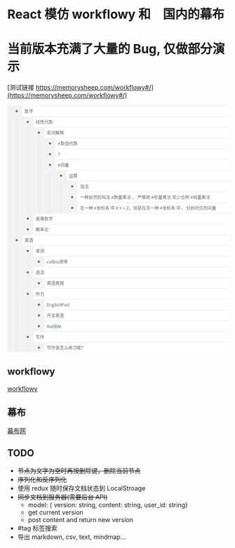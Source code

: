 # React 模仿 workflowy 和　国内的幕布
# 当前版本充满了大量的 Bug, 仅做部分演示


[测试链接 https://memorysheep.com/workflowy#/](https://memorysheep.com/workflowy#/)

![alt text](https://raw.githubusercontent.com/Ji-Yuhang/workflowy/master/docs/images/2019-06-03-22-38-34.jpg)

## workflowy
[workflowy](http://www.workflowy.com/)
## 幕布
[幕布网](https://mubu.com)


## TODO
- ~~节点为文字为空时再按删除键，删除当前节点~~
- ~~序列化和反序列化~~
- 使用 redux 随时保存文档状态到 LocalStroage
- ~~同步文档到服务器(需要后台 API)~~
  - model: { version: string, content: string, user_id: string}
  - get current version
  - post content and return new version
- #tag 标签搜索
- 导出 markdown, csv, text, mindmap...
